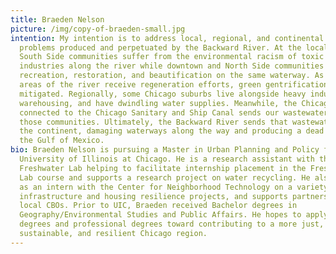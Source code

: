 ```yaml
---
title: Braeden Nelson
picture: /img/copy-of-braeden-small.jpg
intention: My intention is to address local, regional, and continental water
  problems produced and perpetuated by the Backward River. At the local level,
  South Side communities suffer from the environmental racism of toxic
  industries along the river while downtown and North Side communities enjoy
  recreation, restoration, and beautification on the same waterway. As some
  areas of the river receive regeneration efforts, green gentrification must be
  mitigated. Regionally, some Chicago suburbs live alongside heavy industry and
  warehousing, and have dwindling water supplies. Meanwhile, the Chicago River
  connected to the Chicago Sanitary and Ship Canal sends our wastewater through
  those communities. Ultimately, the Backward River sends that wastewater across
  the continent, damaging waterways along the way and producing a dead zone in
  the Gulf of Mexico.
bio: Braeden Nelson is pursuing a Master in Urban Planning and Policy from the
  University of Illinois at Chicago. He is a research assistant with the
  Freshwater Lab helping to facilitate internship placement in the Freshwater
  Lab course and supports a research project on water recycling. He also works
  as an intern with the Center for Neighborhood Technology on a variety of green
  infrastructure and housing resilience projects, and supports partnerships with
  local CBOs. Prior to UIC, Braeden received Bachelor degrees in
  Geography/Environmental Studies and Public Affairs. He hopes to apply his
  degrees and professional degrees toward contributing to a more just,
  sustainable, and resilient Chicago region.
---
```

